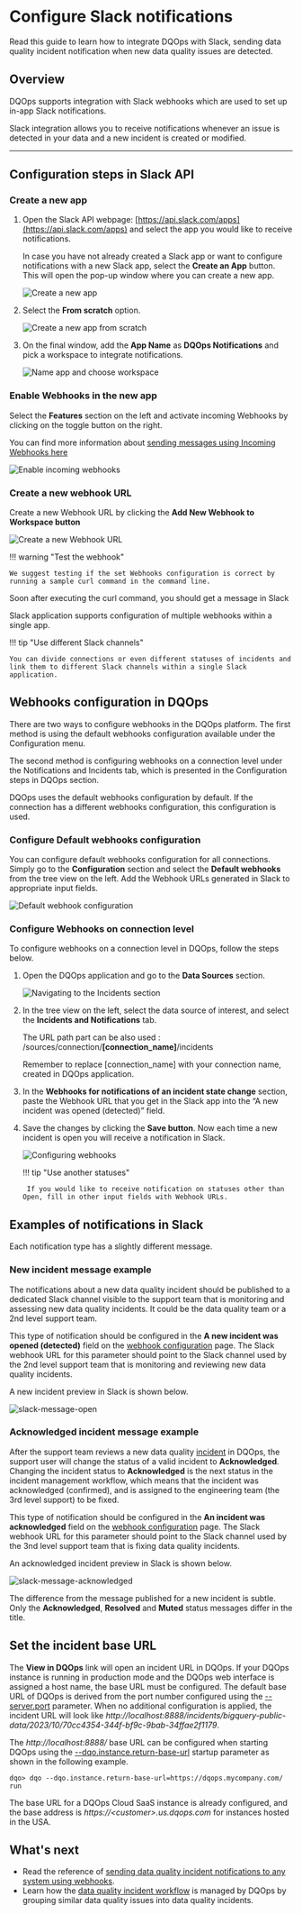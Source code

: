 # Configure Slack notifications
Read this guide to learn how to integrate DQOps with Slack, sending data quality incident notification when new data quality issues are detected.

## Overview

DQOps supports integration with Slack webhooks which are used to set up in-app Slack notifications. 

Slack integration allows you to receive notifications whenever an issue is detected in your data and a new incident is created or modified.

---

## Configuration steps in Slack API

### **Create a new app**

1. Open the Slack API webpage: [https://api.slack.com/apps](https://api.slack.com/apps) and select the app you would like to receive notifications.
    
    In case you have not already created a Slack app or want to configure notifications with a new Slack app, select the **Create an App** button. 
    This will open the pop-up window where you can create a new app.

    ![Create a new app](https://dqops.com/docs/images/working-with-dqo/incidents-and-notifications/configuring-slack-notifications/slack-api-1.png)

2. Select the **From scratch** option. 

    ![Create a new app from scratch](https://dqops.com/docs/images/working-with-dqo/incidents-and-notifications/configuring-slack-notifications/slack-api-2.png)

3. On the final window, add the **App Name** as **DQOps Notifications** and pick a workspace to integrate notifications.

    ![Name app and choose workspace](https://dqops.com/docs/images/working-with-dqo/incidents-and-notifications/configuring-slack-notifications/slack-api-3.png)


### **Enable Webhooks in the new app**

Select the **Features** section on the left and activate incoming Webhooks by clicking on the toggle button on the right.

You can find more information about [sending messages using Incoming Webhooks here](https://api.slack.com/messaging/webhooks)

![Enable incoming webhooks](https://dqops.com/docs/images/working-with-dqo/incidents-and-notifications/configuring-slack-notifications/activate-incoming-webhook.png)

### **Create a new webhook URL**

Create a new Webhook URL by clicking the **Add New Webhook to Workspace button**

![Create a new Webhook URL](https://dqops.com/docs/images/working-with-dqo/incidents-and-notifications/configuring-slack-notifications/copy-webhook.png)


!!! warning "Test the webhook"
       
    We suggest testing if the set Webhooks configuration is correct by running a sample curl command in the command line.
      
Soon after executing the curl command, you should get a message in Slack

Slack application supports configuration of multiple webhooks within a single app.

!!! tip "Use different Slack channels"
    
    You can divide connections or even different statuses of incidents and link them to different Slack channels within a single Slack application.


## Webhooks configuration in DQOps

There are two ways to configure webhooks in the DQOps platform. The first method is using the default webhooks 
configuration available under the Configuration menu.

The second method is configuring webhooks on a connection level under the Notifications and Incidents tab, which is presented
in the Configuration steps in DQOps section.

DQOps uses the default webhooks configuration by default. If the connection has a different webhooks configuration, this configuration is used.


### Configure Default webhooks configuration

You can configure default webhooks configuration for all connections.  
Simply go to the **Configuration** section and select the **Default webhooks** from the tree view on the left. Add the 
Webhook URLs generated in Slack to appropriate input fields. 

![Default webhook configuration](https://dqops.com/docs/images/working-with-dqo/incidents-and-notifications/configuring-slack-notifications/default-webhooks-page.png)


### Configure Webhooks on connection level

To configure webhooks on a connection level in DQOps, follow the steps below. 

1. Open the DQOps application and go to the **Data Sources** section.

    ![Navigating to the Incidents section](https://dqops.com/docs/images/working-with-dqo/incidents-and-notifications/configuring-slack-notifications/dqo-incidents.png)

2. In the tree view on the left, select the data source of interest, and select the **Incidents and Notifications** tab.

    The URL path part can be also used : /sources/connection/**[connection_name]**/incidents

    Remember to replace [connection_name] with your connection name, created in DQOps application.

3. In the **Webhooks for notifications of an incident state change** section, paste the Webhook URL that you get in the Slack app into the  “A new incident was opened (detected)” field. 

4. Save the changes by clicking the **Save button**. Now each time a new incident is open you will receive a notification in Slack.

    ![Configuring webhooks](https://dqops.com/docs/images/working-with-dqo/incidents-and-notifications/configuring-slack-notifications/webhook-fields.png)

    !!! tip "Use another statuses"

        If you would like to receive notification on statuses other than Open, fill in other input fields with Webhook URLs.

## Examples of notifications in Slack

Each notification type has a slightly different message.

### **New incident message example**
The notifications about a new data quality incident should be published to a dedicated Slack channel visible 
to the support team that is monitoring and assessing new data quality incidents. It could be the data quality team
or a 2nd level support team.

This type of notification should be configured in the **A new incident was opened (detected)** field on
the [webhook configuration](../webhooks/index.md) page. The Slack webhook URL for this parameter should
point to the Slack channel used by the 2nd level support team that is monitoring and reviewing new data quality incidents.

A new incident preview in Slack is shown below.

![slack-message-open](https://dqops.com/docs/images/working-with-dqo/incidents-and-notifications/configuring-slack-notifications/slack-message-open.png)

### **Acknowledged incident message example**
After the support team reviews a new data quality [incident](../../working-with-dqo/managing-data-quality-incidents-with-dqops.md) in DQOps,
the support user will change the status of a valid incident to **Acknowledged**.
Changing the incident status to **Acknowledged** is the next status in the incident management workflow, which means
that the incident was acknowledged (confirmed), and is assigned to the engineering team (the 3rd level support) to be fixed. 

This type of notification should be configured in the **An incident was acknowledged** field on
the [webhook configuration](../webhooks/index.md) page. The Slack webhook URL for this parameter should
point to the Slack channel used by the 3nd level support team that is fixing data quality incidents.

An acknowledged incident preview in Slack is shown below.

![slack-message-acknowledged](https://dqops.com/docs/images/working-with-dqo/incidents-and-notifications/configuring-slack-notifications/slack-message-acknowledged.png)

The difference from the message published for a new incident is subtle.
Only the **Acknowledged**, **Resolved** and **Muted** status messages differ in the title.


## Set the incident base URL

The **View in DQOps** link will open an incident URL in DQOps. If your DQOps instance is running in production mode
and the DQOps web interface is assigned a host name, the base URL must be configured. The default base URL of DQOps
is derived from the port number configured using the [--server.port](../../command-line-interface/dqo.md#--server.port) parameter.
When no additional configuration is applied, the incident URL will look like *http://localhost:8888/incidents/bigquery-public-data/2023/10/70cc4354-344f-bf9c-9bab-34ffae2f1179*.

The *http://localhost:8888/* base URL can be configured when starting DQOps using
the [--dqo.instance.return-base-url](../../command-line-interface/dqo.md#--dqo.instance.return-base-url) startup parameter
as shown in the following example.

```
dqo> dqo --dqo.instance.return-base-url=https://dqops.mycompany.com/ run
```

The base URL for a DQOps Cloud SaaS instance is already configured, 
and the base address is *https://&lt;customer&gt;.us.dqops.com* for instances hosted in the USA. 

## What's next
- Read the reference of [sending data quality incident notifications to any system using webhooks](../webhooks/index.md).
- Learn how the [data quality incident workflow](../../dqo-concepts/grouping-data-quality-issues-to-incidents.md) is managed
  by DQOps by grouping similar data quality issues into data quality incidents.